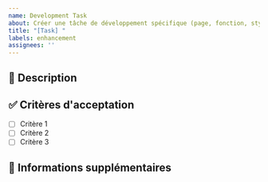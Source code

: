 ```yaml
---
name: Development Task
about: Créer une tâche de développement spécifique (page, fonction, style...)
title: "[Task] "
labels: enhancement
assignees: ''
---
```


## 📝 Description
<!-- Décrivez ici ce que vous devez réaliser -->

## ✅ Critères d'acceptation
- [ ] Critère 1
- [ ] Critère 2
- [ ] Critère 3

## 🔗 Informations supplémentaires
<!-- Ajoutez des détails ou des liens pertinents -->
